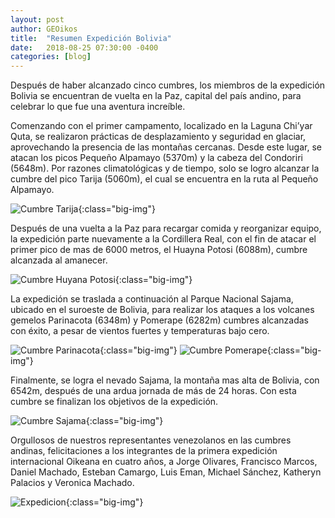 ```yaml
---
layout: post
author: GEOikos
title:  "Resumen Expedición Bolivia"
date:   2018-08-25 07:30:00 -0400
categories: [blog]
---
```


Después de haber alcanzado cinco cumbres, los miembros de la expedición Bolivia se encuentran de vuelta en la Paz, capital del país andino, para celebrar lo que fue una aventura increíble.

Comenzando con el primer campamento, localizado en la Laguna Chi’yar Quta, se realizaron prácticas de desplazamiento y seguridad en glaciar, aprovechando la presencia de las montañas cercanas. Desde este lugar, se atacan los picos Pequeño Alpamayo (5370m) y la cabeza del Condoriri (5648m). Por razones climatológicas y de tiempo, solo se logro alcanzar la cumbre del pico Tarija (5060m), el cual se encuentra en la ruta al Pequeño Alpamayo. 

![Cumbre Tarija](http://Gdurl.com/kx_Hd){:class="big-img"}

Después de una vuelta a la Paz para recargar comida y reorganizar equipo, la expedición parte nuevamente a la Cordillera Real, con el fin de atacar el primer pico de mas de 6000 metros, el Huayna Potosi (6088m), cumbre alcanzada al amanecer.

![Cumbre Huyana Potosi](http://Gdurl.com/dFfc){:class="big-img"}

La expedición se traslada a continuación al Parque Nacional Sajama, ubicado en el suroeste de Bolivia, para realizar los ataques a los volcanes gemelos Parinacota (6348m) y Pomerape (6282m) cumbres alcanzadas con éxito, a pesar de vientos fuertes y temperaturas bajo cero.

![Cumbre Parinacota](http://Gdurl.com/O-qc){:class="big-img"}
![Cumbre Pomerape](http://Gdurl.com/ED77){:class="big-img"}

Finalmente, se logra el nevado Sajama, la montaña mas alta de Bolivia, con 6542m, después de una ardua jornada de más de 24 horas. Con esta cumbre se finalizan los objetivos de la expedición. 

![Cumbre Sajama](http://gdurl.com/8ixm){:class="big-img"}

Orgullosos de nuestros representantes venezolanos en las cumbres andinas, felicitaciones a los integrantes de la primera expedición internacional Oikeana en cuatro años, a Jorge Olivares, Francisco Marcos, Daniel Machado, Esteban Camargo, Luis Eman, Michael Sánchez, Katheryn Palacios y Veronica Machado.

![Expedicion](http://gdurl.com/hqYeE){:class="big-img"}

